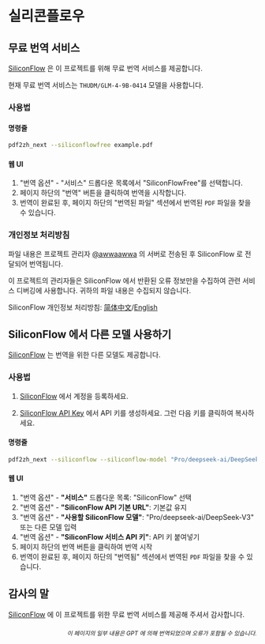 # 실리콘플로우

## 무료 번역 서비스

[SiliconFlow](https://siliconflow.cn) 은 이 프로젝트를 위해 무료 번역 서비스를 제공합니다.

현재 무료 번역 서비스는 `THUDM/GLM-4-9B-0414` 모델을 사용합니다.

### 사용법

#### 명령줄

```bash
pdf2zh_next --siliconflowfree example.pdf 
```

#### 웹 UI

1. "번역 옵션" - "서비스" 드롭다운 목록에서 "SiliconFlowFree"를 선택합니다.
2. 페이지 하단의 "번역" 버튼을 클릭하여 번역을 시작합니다.
3. 번역이 완료된 후, 페이지 하단의 "번역된 파일" 섹션에서 번역된 `PDF` 파일을 찾을 수 있습니다.


### 개인정보 처리방침

파일 내용은 프로젝트 관리자 [@awwaawwa](https://github.com/awwaawwa) 의 서버로 전송된 후 SiliconFlow 로 전달되어 번역됩니다.

이 프로젝트의 관리자들은 SiliconFlow 에서 반환된 오류 정보만을 수집하여 관련 서비스 디버깅에 사용합니다. 귀하의 파일 내용은 수집되지 않습니다.

SiliconFlow 개인정보 처리방침: [简体中文](https://docs.siliconflow.cn/cn/legals/privacy-policy)/[English](https://docs.siliconflow.cn/en/legals/privacy-policy)



## SiliconFlow 에서 다른 모델 사용하기

[SiliconFlow](https://siliconflow.cn) 는 번역을 위한 다른 모델도 제공합니다.

### 사용법

1. [SiliconFlow](https://siliconflow.cn) 에서 계정을 등록하세요.

2. [SiliconFlow API Key](https://cloud.siliconflow.cn/me/account/ak) 에서 API 키를 생성하세요. 그런 다음 키를 클릭하여 복사하세요.

#### 명령줄

```bash
pdf2zh_next --siliconflow --siliconflow-model "Pro/deepseek-ai/DeepSeek-V3" --siliconflow-api-key <your-api-key> example.pdf
```

#### 웹 UI

1. "번역 옵션" - **"서비스"** 드롭다운 목록: "SiliconFlow" 선택
2. "번역 옵션" - **"SiliconFlow API 기본 URL"**: 기본값 유지
3. "번역 옵션" - **"사용할 SiliconFlow 모델"**: "Pro/deepseek-ai/DeepSeek-V3" 또는 다른 모델 입력
4. "번역 옵션" - **"SiliconFlow 서비스 API 키"**: API 키 붙여넣기
5. 페이지 하단의 번역 버튼을 클릭하여 번역 시작
6. 번역이 완료된 후, 페이지 하단의 "번역됨" 섹션에서 번역된 `PDF` 파일을 찾을 수 있습니다.


## 감사의 말

[SiliconFlow](https://siliconflow.cn) 에 이 프로젝트를 위한 무료 번역 서비스를 제공해 주셔서 감사합니다.

<div align="right"> 
<h6><small>이 페이지의 일부 내용은 GPT 에 의해 번역되었으며 오류가 포함될 수 있습니다.</small></h6>